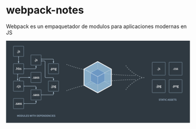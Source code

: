 # webpack-notes

Webpack es un empaquetador de modulos para aplicaciones modernas en JS

![webpack](https://raw.githubusercontent.com/solisjoaquin/webpack-notes/main/webpack.png)



